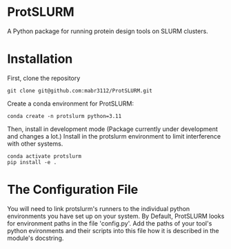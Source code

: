 # ProtSLURM
A Python package for running protein design tools on SLURM clusters.

# Installation
First, clone the repository

```
git clone git@github.com:mabr3112/ProtSLURM.git
```

Create a conda environment for ProtSLURM:

```
conda create -n protslurm python=3.11
```

Then, install in development mode (Package currently under development and changes a lot.)
Install in the protslurm environment to limit interference with other systems.

```
conda activate protslurm
pip install -e .
```

# The Configuration File
You will need to link protslurm's runners to the individual python environments you have set up on your system.
By Default, ProtSLURM looks for environment paths in the file 'config.py'.
Add the paths of your tool's python evironments and their scripts into this file how it is described in the module's docstring.